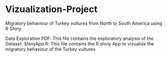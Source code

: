 # Vizualization-Project
Migratory behaviour of Turkey vultures from North to South America using R Shiny

Data Exploration PDF: This file contains the exploratory analysis of the Dataset.
ShinyApp.R: This file contains the R shiny App to vizualize the migratory behaviour of the Turkey vultures
